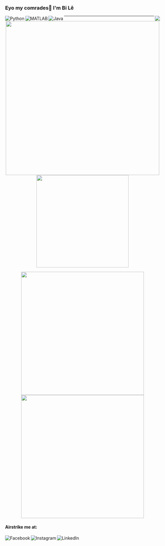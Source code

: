 ### Eyo my comrades👋 I'm Bi Lê 

<p align="center">
  <img align="right" src="https://visitor-badge.laobi.icu/badge?page_id=leduckhai.leduckhai"> 
  <img align="left" alt="Python" src="https://img.shields.io/badge/python%20-%2314354C.svg?&style=for-the-badge&logo=python&logoColor=white"/> 
  <img align="left" alt="MATLAB" src="https://img.shields.io/badge/matlab%20-%23E34F26.svg?&style=for-the-badge&logo=matlab&logoColor=white"/> 
  <img align="left" alt="Java" src="https://img.shields.io/badge/java-%23ED8B00.svg?&style=for-the-badge&logo=java&logoColor=white"/>  
</p>

-------------------
<p align="center">
  <img src="https://github-readme-stats.vercel.app/api?username=leduckhai&show_icons=true&theme=default&count_private=true" width="500"/> <img src="https://github-readme-stats.vercel.app/api/top-langs/?username=leduckhai&show_icons=true&theme=default&&langs_count=10" width="300"/>
</p>

<p align="center">
  <img src="https://github.com/leduckhai/Awesome-Competitive-Programming/blob/main/Data%20Bank/Hackerrank%20Top%20Germany.jpg" width="400"/><img src="https://github.com/leduckhai/Awesome-Competitive-Programming/blob/main/Data%20Bank/Hackerrank%20Top%20Germany.jpg" width="400"/>
</p>

#### Airstrike me at:
[<img align="left" alt="Facebook" src="https://img.shields.io/badge/Facebook%20-%231877F2.svg?&style=for-the-badge&logo=Facebook&logoColor=white"/>](https://www.facebook.com/bile.datsmie/)
[<img align="left" alt="Instagram" src="https://img.shields.io/badge/Instagram%20-%23E4405F.svg?&style=for-the-badge&logo=Instagram&logoColor=white"/>](https://www.instagram.com/bile_datsmie/)
[<img align="left" alt="LinkedIn" src="https://img.shields.io/badge/linkedin%20-%230077B5.svg?&style=for-the-badge&logo=linkedin&logoColor=white"/>](https://www.linkedin.com/in/bile-datsmie/)
